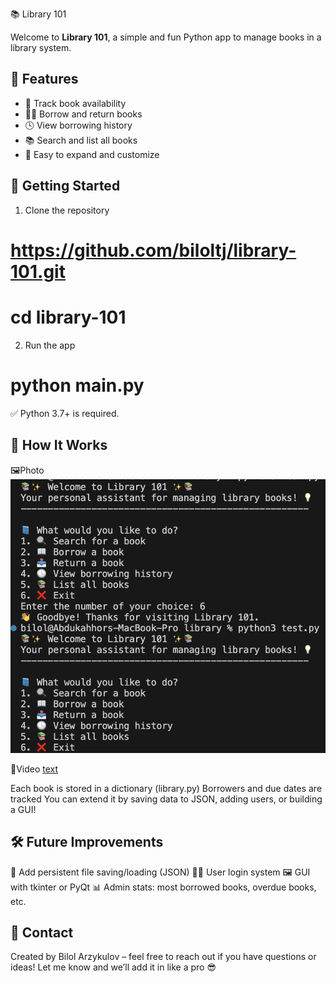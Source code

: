 📚 Library 101

Welcome to **Library 101**, a simple and fun Python app to manage books in a library system.

## 🔧 Features

- 🧾 Track book availability
- 🙋‍♀️ Borrow and return books
- 🕓 View borrowing history
- 📚 Search and list all books
- 💾 Easy to expand and customize

## 🚀 Getting Started
1. Clone the repository
# https://github.com/biloltj/library-101.git
# cd library-101
2. Run the app
# python main.py
✅ Python 3.7+ is required.

## 🧠 How It Works
🖼️Photo
![alt text](library.png)

💾Video
[text](library-101.mov)


Each book is stored in a dictionary (library.py)
Borrowers and due dates are tracked
You can extend it by saving data to JSON, adding users, or building a GUI!
## 🛠️ Future Improvements

💾 Add persistent file saving/loading (JSON)
🧍‍♂️ User login system
🖼️ GUI with tkinter or PyQt
📊 Admin stats: most borrowed books, overdue books, etc.
## 💬 Contact
Created by Bilol Arzykulov – feel free to reach out if you have questions or ideas!
Let me know and we’ll add it in like a pro 😎